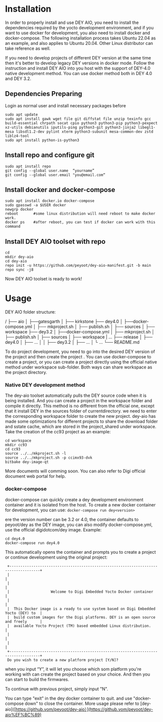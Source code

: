 # Installation

In order to properly install and use DEY AIO, you need to install the dependencies required by the yocto development environment, and if you want to use docker for development, you also need to install docker and docker-compose. The following installation process takes Ubuntu 22.04 as an example, and also applies to Ubuntu 20.04. Other Linux distributor can take reference as well.

If you need to develop projects of different DEY version at the same time then it's better to develop legacy DEY versions in docker mode.  Follow the instruction and install DEY AIO into you host with the support of DEY-4.0 native development method. You can use docker method both in DEY 4.0 and DEY 3.2.

## Dependencies Preparing

Login as normal user and install necessary packages before

```
sudo apt update
sudo apt install gawk wget file git diffstat file unzip texinfo gcc build-essential chrpath socat cpio python3 python3-pip python3-pexpect xz-utils debianutils iputils-ping python3-git python3-jinja2 libegl1-mesa libsdl1.2-dev pylint xterm python3-subunit mesa-common-dev zstd liblz4-tool
sudo apt install python-is-python3
```

## Install repo and configure git
```
sudo apt install repo
git config --global user.name  “yourname”
git config --global user.email "you@email.com“
```
## Install docker and docker-compose

```
sudo apt install docker.io docker-compose  
sudo gpasswd -a $USER docker   
newgrp docker   
reboot       #some linux distribution will need reboot to make docker work.
docker ps    #after reboot, you can test if docker can work with this command
```

## Install DEY AIO toolset with repo

```
cd
mkdir dey-aio
cd dey-aio
repo init -u https://github.com/peyoot/dey-aio-manifest.git -b main
repo sync -j8
```

Now DEY AIO toolset is ready to work!

# Usage

DEY AIO folder structure:

/
├── aio
│   ├──gatesgarth
│   ├── kirkstone
├── dey4.0
│   ├──docker-compose.yml
│   ├── mkproject.sh
│   ├── publish.sh
│   ├── sources
│   ├── workspace
├── dey3.2
│   ├──docker-compose.yml
│   ├── mkproject.sh
│   ├── publish.sh
│   ├── sources
│   ├── workspace
| ...
├── release
│   ├── dey4.0
│        ├── ...
│
│   ├── dey3.2
│        ├── ...
│   └ …
└── README.md

To do project development, you need to go into the desired DEY version of the project and then create the project . You can use docker-compose to create a project, or you can create a project directly using the official native method under workspace sub-folder. Both ways can share workspace as the project directory.

### Native DEY development method

The dey-aio toolset automatically pulls the DEY source code when it is being installed. And you can create a project in the workspace folder and compile it directly. This method is no different from the official one, except that it install DEY in the sources folder of currentdirectory.  we need to enter the corresponding workspace folder to create the new project.  dey-aio has made some optimizations for different projects to share the download folder and sstate cache, which are stored in the project_shared under workspace. Take the creation of the cc93 project as an example:

```
cd workspace
mkdir cc93
cd cc93
source ../../mkproject.sh -l
source ../../mkproject.sh -p ccimx93-dvk
bitbake dey-image-qt
```

More documents  will comming soon. You can also refer to Digi official document web portal for help.


### docker-compose

docker-compose can quickly create a dey development environment container and it is isolated from the host. To create a new docker container for development, you can use: `docker-compose run dey<version>`

ere the version number can be 3.2 or 4.0, the container defaults to peyoot/dey as the DEY image, you can also modify docker-compose.yml, use the official digidotcom/dey image. Example:

```
cd dey4.0
docker-compose run dey4.0
```

This automatically opens the container and prompts you to create a project or continue development using the original project:

```
 +------------------------------------------------------------------------------------+
 |                                                                                    |
 |                                                                                    |
 |                   Welcome to Digi Embedded Yocto Docker container                  |
 |                                                                                    |
 |  This Docker image is a ready to use system based on Digi Embedded Yocto (DEY) to  |
 |  build custom images for the Digi platforms. DEY is an open source and freely      |
 |  available Yocto Project (TM) based embedded Linux distribution.                   |
 |                                                                                    |
 |                                                                                    |
 +------------------------------------------------------------------------------------+
 Do you wish to create a new platform project [Y/N]?
```

 when you input “Y”, it will let you choose which som platform you're working with can create the project based on your choice. And then you can start to build the firmwares.

To continue with previous project, simply input "N".

You can type "exit" in the dey docker container to quit. and use "docker-compose down" to close the container. More usage please refer to [dey-aio]([https://github.vom/peyoot/dey-aio）](https://github.vom/peyoot/dey-aio%EF%BC%89)
